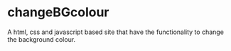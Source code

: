 # changeBGcolour
A html, css and javascript based site that have the functionality to change the background colour.
